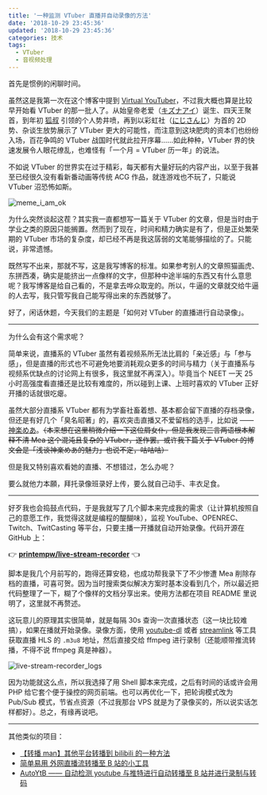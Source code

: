 ```yaml
---
title: '一种监测 VTuber 直播并自动录像的方法'
date: '2018-10-29 23:45:36'
updated: '2018-10-29 23:45:36'
categories: 技术
tags:
  - VTuber
  - 音视频处理
---
```


首先是惯例的闲聊时间。

虽然这是我第一次在这个博客中提到 [Virtual YouTuber](https://zh.wikipedia.org/zh-cn/%E8%99%9B%E6%93%ACYouTuber)，不过我大概也算是比较早开始看 VTuber 的那一批人了。从始皇帝老爱（[キズナアイ](https://zh.wikipedia.org/wiki/%E7%B5%86%E6%84%9B)）诞生、四天王聚首，到年初 [狐叔](https://ja.wikipedia.org/wiki/%E3%83%90%E3%83%BC%E3%83%81%E3%83%A3%E3%83%AB%E3%81%AE%E3%81%98%E3%82%83%E3%83%AD%E3%83%AA%E7%8B%90%E5%A8%98Youtuber%E3%81%8A%E3%81%98%E3%81%95%E3%82%93) 引领的个人势井喷，再到以彩虹社（[にじさんじ](https://ja.wikipedia.org/wiki/%E3%81%AB%E3%81%98%E3%81%95%E3%82%93%E3%81%98)）为首的 2D 势、杂谈生放势展示了 VTuber 更大的可能性，而注意到这块肥肉的资本们也纷纷入场，百花争鸣的 VTuber 战国时代就此拉开序幕……如此种种，VTuber 界的快速发展令人眼花缭乱，也难怪有「一个月 = VTuber 历一年」的说法。

<!--more-->

不如说 VTuber 的世界实在过于精彩，每天都有大量好玩的内容产出，以至于我甚至已经很久没有看新番动画等传统 ACG 作品，就连游戏也不玩了，只能说 VTuber 沼恐怖如斯。

![meme_i_am_ok](https://img.blessing.studio/images/2018/10/29/meme_i_am_ok.jpg)

为什么突然谈起这茬？其实我一直都想写一篇关于 VTuber 的文章，但是当时由于学业之类的原因只能搁置。然而到了现在，时间和精力确实是有了，但是正处繁荣期的 VTuber 市场的复杂度，却已经不再是我这孱弱的文笔能够描绘的了。只能说，非常遗憾。

既然写不出来，那就不写，这是我写博客的标准。如果参考别人的文章照猫画虎、东拼西凑，确实是能挤出一点像样的文字，但那种中途半端的东西又有什么意思呢？我写博客是给自己看的，不是拿去哗众取宠的。所以，牛逼的文章就交给牛逼的人去写，我只管写我自己能写得出来的东西就够了。

好了，闲话休题，今天我们的主题是「如何对 VTuber 的直播进行自动录像」。

-----

为什么会有这个需求呢？

简单来说，直播系的 VTuber 虽然有着视频系所无法比肩的「亲近感」与「参与感」，但是直播的形式也不可避免地要消耗观众更多的时间与精力（关于直播系与视频系优缺点的讨论网上有很多，我这里就不再深入）。毕竟当个 NEET 一天 25 小时高强度看直播还是比较有难度的，所以碰到上课、上班时喜欢的 VTuber 正好开播的话就很吃瘪。

虽然大部分直播系 VTuber 都有为学畜社畜着想、基本都会留下直播的存档录像，但还是有好几个「臭名昭著」的，喜欢突击直播又不爱留档的选手，比如说 —— [神楽めあ](https://twitter.com/Freeze_Mea)。~~（本来想在这里稍微介绍一下这位屑女仆，但是我发现三言两语根本解释不清 Mea 这个混沌且复杂的 VTuber，遂作罢。或许我下篇关于 VTuber 的博文会是「浅谈神楽めあ的魅力」也说不定，咕咕咕）~~

但是我又特别喜欢看她的直播、不想错过，怎么办呢？

要么就他力本願，拜托录像班录好上传，要么就自己动手、丰衣足食。

-----

好歹我也会捣鼓点代码，于是我就写了几个脚本来完成我的需求（让计算机按照自己的意愿工作，我觉得这就是编程的醍醐味），监视 YouTube、OPENREC、Twitch、TwitCasting 等平台，只要主播一开播就自动开始录像。代码开源在 GitHub 上：

👉 [**printempw/live-stream-recorder**](https://github.com/printempw/live-stream-recorder) 👈

脚本是我几个月前写的，跑得还算安稳，也成功帮我录下了不少惨遭 Mea 削除存档的直播，可喜可贺。因为当时搜索类似解决方案时基本没看到几个，所以最近把代码整理了一下，糊了个像样的文档分享出来。使用方法都在项目 README 里说明了，这里就不再赘述。

这玩意儿的原理其实很简单，就是每隔 30s 查询一次直播状态（这一块比较难搞），如果在播就开始录像。录像方面，使用 [youtube-dl](https://github.com/rg3/youtube-dl/) 或者 [streamlink](https://github.com/streamlink/streamlink) 等工具获取直播 HLS 的 `.m3u8` 地址，然后直接交给 ffmpeg 进行录制（还能顺带推流转播，不得不说 ffmpeg 真是神器）。

![live-stream-recorder_logs](https://img.blessing.studio/images/2018/10/30/live-stream-recorder_logs.png)

因为功能就这么点，所以我选择了用 Shell 脚本来完成，之后有时间的话或许会用 PHP 给它套个便于操控的网页前端。也可以再优化一下，把轮询模式改为 Pub/Sub 模式，节省点资源（不过我那台 VPS 就是为了录像买的，所以说实话怎样都好）。总之，有缘再说吧。

-----

其他类似的项目：

- [【转播 man】其他平台转播到 bilibili 的一种方法](https://www.bilibili.com/read/cv1083415)
- [简单易用 外网直播流转播至 B 站的小工具](https://www.bilibili.com/read/mobile/1122933)
- [AutoYtB —— 自动检测 youtube 与推特进行自动转播至 B 站并进行录制与转码](https://www.bilibili.com/read/cv1388431)

